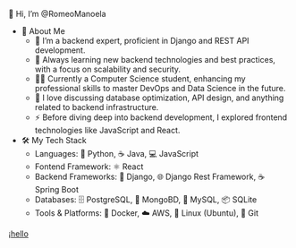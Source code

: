 👋 Hi, I’m @RomeoManoela
- 🚀 About Me
  - 💼 I’m a backend expert, proficient in Django and REST API development.
  - 🌱 Always learning new backend technologies and best practices, with a focus on scalability and security.
  - 👨‍🎓 Currently a Computer Science student, enhancing my professional skills to master DevOps and Data Science in the future.
  - 💬 I love discussing database optimization, API design, and anything related to backend infrastructure.
  - ⚡ Before diving deep into backend development, I explored frontend technologies like JavaScript and React.
- 🛠️ My Tech Stack
  - Languages: 🐍 Python, ☕ Java, 💻 JavaScript
  - Fontend Framework: ⚛️ React
  - Backend Frameworks: 🐍 Django,  🌐 Django Rest Framework, ☕ Spring Boot
  - Databases: 🗄️ PostgreSQL, 🍃 MongoBD, 🐬 MySQL, 📦 SQLite
  - Tools & Platforms: 🐳 Docker, ☁️ AWS, 🐧 Linux (Ubuntu),  📂 Git

¡[hello](https://i.giphy.com/media/v1.Y2lkPTc5MGI3NjExYjZvanRra3g2ZnBlZHluNHBjc3BidXN1eHAwZnBseWY5emN0OWJucCZlcD12MV9pbnRlcm5hbF9naWZfYnlfaWQmY3Q9Zw/Wyu7uPO3A8vKwEBXDE/giphy.gif)



<!---
RomeoManoela/RomeoManoela is a ✨ special ✨ repository because its `README.md` (this file) appears on your GitHub profile.
You can click the Preview link to take a look at your changes.
--->
